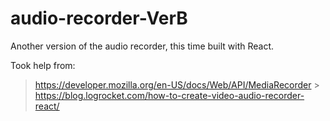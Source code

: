 # audio-recorder-VerB
Another version of the audio recorder, this time built with React.

Took help from:

> https://developer.mozilla.org/en-US/docs/Web/API/MediaRecorder > 
> <br> https://blog.logrocket.com/how-to-create-video-audio-recorder-react/
